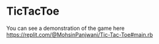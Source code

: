 # TicTacToe
You can see a demonstration of the game here
https://replit.com/@MohsinPanjwani/Tic-Tac-Toe#main.rb
